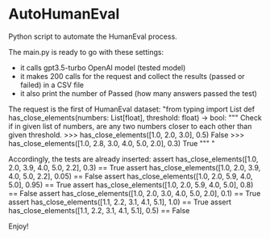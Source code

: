 # AutoHumanEval
Python script to automate the HumanEval process.

The main.py is ready to go with these settings:
- it calls gpt3.5-turbo OpenAI model (tested model)
- it makes 200 calls for the request and collect the results (passed or failed) in a CSV file
- it also print the number of Passed (how many answers passed the test)

The request is the first of HumanEval dataset:
"from typing import List def has_close_elements(numbers: List[float], threshold: float) -> bool: """ Check if in given list of numbers, are any two numbers closer to each other than given threshold. >>> has_close_elements([1.0, 2.0, 3.0], 0.5) False >>> has_close_elements([1.0, 2.8, 3.0, 4.0, 5.0, 2.0], 0.3) True """ "	

Accordingly, the tests are already inserted:
assert has_close_elements([1.0, 2.0, 3.9, 4.0, 5.0, 2.2], 0.3) == True
assert has_close_elements([1.0, 2.0, 3.9, 4.0, 5.0, 2.2], 0.05) == False
assert has_close_elements([1.0, 2.0, 5.9, 4.0, 5.0], 0.95) == True
assert has_close_elements([1.0, 2.0, 5.9, 4.0, 5.0], 0.8) == False
assert has_close_elements([1.0, 2.0, 3.0, 4.0, 5.0, 2.0], 0.1) == True
assert has_close_elements([1.1, 2.2, 3.1, 4.1, 5.1], 1.0) == True
assert has_close_elements([1.1, 2.2, 3.1, 4.1, 5.1], 0.5) == False

Enjoy!
